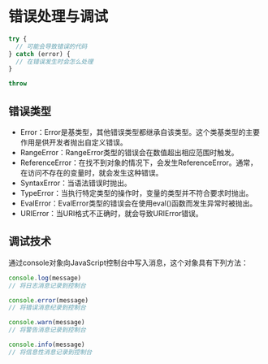 # 错误处理与调试

```javascript
try {
  // 可能会导致错误的代码
} catch (error) {
  // 在错误发生时会怎么处理
}

throw
```

## 错误类型

* Error：Error是基类型，其他错误类型都继承自该类型。这个类基类型的主要作用是供开发者抛出自定义错误。
* RangeError：RangeError类型的错误会在数值超出相应范围时触发。
* ReferenceError：在找不到对象的情况下，会发生ReferenceError。通常，在访问不存在的变量时，就会发生这种错误。
* SyntaxError：当语法错误时抛出。
* TypeError：当执行特定类型的操作时，变量的类型并不符合要求时抛出。
* EvalError：EvalError类型的错误会在使用eval()函数而发生异常时被抛出。
* URIError：当URI格式不正确时，就会导致URIError错误。

## 调试技术

通过console对象向JavaScript控制台中写入消息，这个对象具有下列方法：

```javascript
console.log(message)
// 将日志消息记录到控制台

console.error(message)
// 将错误消息纪录到控制台

console.warn(message)
// 将警告消息记录到控制台

console.info(message)
// 将信息性消息记录到控制台
```
